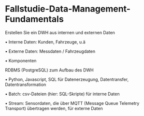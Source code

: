 # Fallstudie-Data-Management-Fundamentals
Erstellen Sie ein DWH aus internen und externen Daten

• Interne Daten: Kunden, Fahrzeuge, u.ä

• Externe Daten: Messdaten / Fahrzeugdaten

• Komponenten

RDBMS (PostgreSQL) zum Aufbau des DWH

• Python, Javascript, SQL für Datenerzeugung, Datentransfer, Datentransformation

• Batch: csv-Dateien (hier: SQL-Skripte) für interne Daten

• Stream: Sensordaten, die über MQTT (Message Queue Telemetry Transport) übertragen werden, für externe Daten

